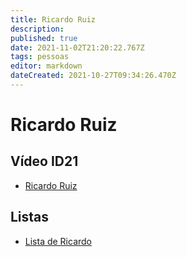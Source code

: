 ```yaml
---
title: Ricardo Ruiz
description: 
published: true
date: 2021-11-02T21:20:22.767Z
tags: pessoas
editor: markdown
dateCreated: 2021-10-27T09:34:26.470Z
---
```


# Ricardo Ruiz



## Vídeo ID21

- [Ricardo Ruiz](/recursos/id21-ricardo-ruiz)

## Listas

- [Lista de Ricardo](/listas/ricardo-ruiz)